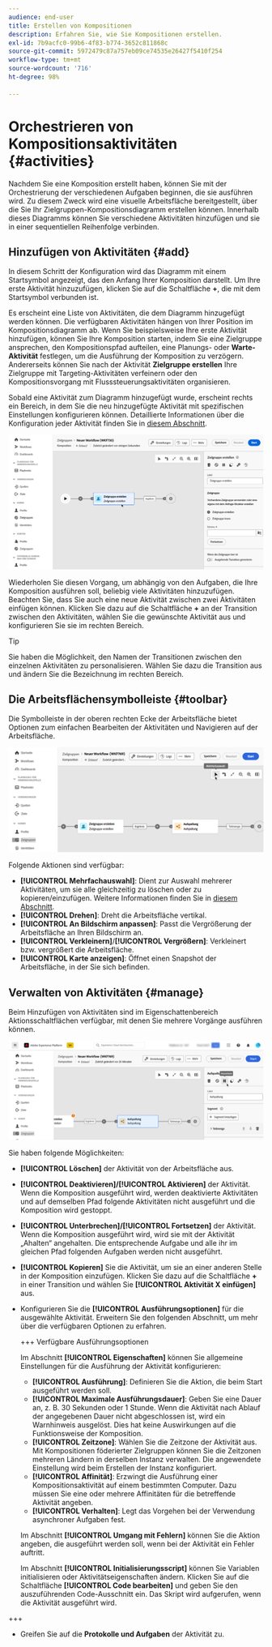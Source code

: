 ```yaml
---
audience: end-user
title: Erstellen von Kompositionen
description: Erfahren Sie, wie Sie Kompositionen erstellen.
exl-id: 7b9acfc0-99b6-4f83-b774-3652c811868c
source-git-commit: 5972479c87a757eb09ce74535e26427f5410f254
workflow-type: tm+mt
source-wordcount: '716'
ht-degree: 98%

---
```


# Orchestrieren von Kompositionsaktivitäten {#activities}

Nachdem Sie eine Komposition erstellt haben, können Sie mit der Orchestrierung der verschiedenen Aufgaben beginnen, die sie ausführen wird. Zu diesem Zweck wird eine visuelle Arbeitsfläche bereitgestellt, über die Sie Ihr Zielgruppen-Kompositionsdiagramm erstellen können. Innerhalb dieses Diagramms können Sie verschiedene Aktivitäten hinzufügen und sie in einer sequentiellen Reihenfolge verbinden.

## Hinzufügen von Aktivitäten {#add}

In diesem Schritt der Konfiguration wird das Diagramm mit einem Startsymbol angezeigt, das den Anfang Ihrer Komposition darstellt. Um Ihre erste Aktivität hinzuzufügen, klicken Sie auf die Schaltfläche **+**, die mit dem Startsymbol verbunden ist.

Es erscheint eine Liste von Aktivitäten, die dem Diagramm hinzugefügt werden können. Die verfügbaren Aktivitäten hängen von Ihrer Position im Kompositionsdiagramm ab. Wenn Sie beispielsweise Ihre erste Aktivität hinzufügen, können Sie Ihre Komposition starten, indem Sie eine Zielgruppe ansprechen, den Kompositionspfad aufteilen, eine Planungs- oder **Warte-Aktivität** festlegen, um die Ausführung der Komposition zu verzögern. Andererseits können Sie nach der Aktivität **Zielgruppe erstellen** Ihre Zielgruppe mit Targeting-Aktivitäten verfeinern oder den Kompositionsvorgang mit Flusssteuerungsaktivitäten organisieren.

Sobald eine Aktivität zum Diagramm hinzugefügt wurde, erscheint rechts ein Bereich, in dem Sie die neu hinzugefügte Aktivität mit spezifischen Einstellungen konfigurieren können. Detaillierte Informationen über die Konfiguration jeder Aktivität finden Sie in [diesem Abschnitt](activities/about-activities.md).

![](assets/composition-create-add.png)

Wiederholen Sie diesen Vorgang, um abhängig von den Aufgaben, die Ihre Komposition ausführen soll, beliebig viele Aktivitäten hinzuzufügen. Beachten Sie, dass Sie auch eine neue Aktivität zwischen zwei Aktivitäten einfügen können. Klicken Sie dazu auf die Schaltfläche **+** an der Transition zwischen den Aktivitäten, wählen Sie die gewünschte Aktivität aus und konfigurieren Sie sie im rechten Bereich.

>[!TIP]
>
>Sie haben die Möglichkeit, den Namen der Transitionen zwischen den einzelnen Aktivitäten zu personalisieren. Wählen Sie dazu die Transition aus und ändern Sie die Bezeichnung im rechten Bereich.

## Die Arbeitsflächensymbolleiste {#toolbar}

Die Symbolleiste in der oberen rechten Ecke der Arbeitsfläche bietet Optionen zum einfachen Bearbeiten der Aktivitäten und Navigieren auf der Arbeitsfläche.

![](assets/canvas-toolbar.png)

Folgende Aktionen sind verfügbar: 

* **[!UICONTROL Mehrfachauswahl]**: Dient zur Auswahl mehrerer Aktivitäten, um sie alle gleichzeitig zu löschen oder zu kopieren/einzufügen. Weitere Informationen finden Sie in [diesem Abschnitt](#copy).
* **[!UICONTROL Drehen]**: Dreht die Arbeitsfläche vertikal.
* **[!UICONTROL An Bildschirm anpassen]**: Passt die Vergrößerung der Arbeitsfläche an Ihren Bildschirm an.
* **[!UICONTROL Verkleinern]**/**[!UICONTROL Vergrößern]**: Verkleinert bzw. vergrößert die Arbeitsfläche.
* **[!UICONTROL Karte anzeigen]**: Öffnet einen Snapshot der Arbeitsfläche, in der Sie sich befinden.

## Verwalten von Aktivitäten {#manage}

Beim Hinzufügen von Aktivitäten sind im Eigenschattenbereich Aktionsschaltflächen verfügbar, mit denen Sie mehrere Vorgänge ausführen können. 

![](assets/activity-actions.png)

Sie haben folgende Möglichkeiten:

* **[!UICONTROL Löschen]** der Aktivität von der Arbeitsfläche aus.
* **[!UICONTROL Deaktivieren]/[!UICONTROL Aktivieren]** der Aktivität. Wenn die Komposition ausgeführt wird, werden deaktivierte Aktivitäten und auf demselben Pfad folgende Aktivitäten nicht ausgeführt und die Komposition wird gestoppt.
* **[!UICONTROL Unterbrechen]/[!UICONTROL Fortsetzen]** der Aktivität. Wenn die Komposition ausgeführt wird, wird sie mit der Aktivität „Ahalten“ angehalten. Die entsprechende Aufgabe und alle ihr im gleichen Pfad folgenden Aufgaben werden nicht ausgeführt.
* **[!UICONTROL Kopieren]** Sie die Aktivität, um sie an einer anderen Stelle in der Komposition einzufügen. Klicken Sie dazu auf die Schaltfläche **+** in einer Transition und wählen Sie **[!UICONTROL Aktivität X einfügen]** aus.<!-- cannot copy multiple activities ? cannot paste in another composition?-->
* Konfigurieren Sie die **[!UICONTROL Ausführungsoptionen]** für die ausgewählte Aktivität. Erweitern Sie den folgenden Abschnitt, um mehr über die verfügbaren Optionen zu erfahren.

  +++ Verfügbare Ausführungsoptionen

  Im Abschnitt **[!UICONTROL Eigenschaften]** können Sie allgemeine Einstellungen für die Ausführung der Aktivität konfigurieren:

   * **[!UICONTROL Ausführung]**: Definieren Sie die Aktion, die beim Start ausgeführt werden soll.
   * **[!UICONTROL Maximale Ausführungsdauer]**: Geben Sie eine Dauer an, z. B. 30 Sekunden oder 1 Stunde. Wenn die Aktivität nach Ablauf der angegebenen Dauer nicht abgeschlossen ist, wird ein Warnhinweis ausgelöst. Dies hat keine Auswirkungen auf die Funktionsweise der Komposition.
   * **[!UICONTROL Zeitzone]**: Wählen Sie die Zeitzone der Aktivität aus. Mit Kompositionen föderierter Zielgruppen können Sie die Zeitzonen mehreren Ländern in derselben Instanz verwalten. Die angewendete Einstellung wird beim Erstellen der Instanz konfiguriert.
   * **[!UICONTROL Affinität]**: Erzwingt die Ausführung einer Kompositionsaktivität auf einem bestimmten Computer. Dazu müssen Sie eine oder mehrere Affinitäten für die betreffende Aktivität angeben.
   * **[!UICONTROL Verhalten]**: Legt das Vorgehen bei der Verwendung asynchroner Aufgaben fest.

  Im Abschnitt **[!UICONTROL Umgang mit Fehlern]** können Sie die Aktion angeben, die ausgeführt werden soll, wenn bei der Aktivität ein Fehler auftritt.

  Im Abschnitt **[!UICONTROL Initialisierungsscript]** können Sie Variablen initialisieren oder Aktivitätseigenschaften ändern. Klicken Sie auf die Schaltfläche **[!UICONTROL Code bearbeiten]** und geben Sie den auszuführenden Code-Ausschnitt ein. Das Skript wird aufgerufen, wenn die Aktivität ausgeführt wird. 

+++

* Greifen Sie auf die **Protokolle und Aufgaben** der Aktivität zu.
